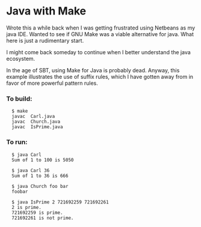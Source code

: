 # Java with Make
Wrote this a while back when I was getting frustrated using Netbeans
as my java IDE.  Wanted to see if GNU Make was a viable alternative
for java.  What here is just a rudimentary start.

I might come back someday to continue when I better understand the
java ecosystem.

In the age of SBT, using Make for Java is probably dead.  Anyway, this
example illustrates the use of suffix rules, which I have gotten away
from in favor of more powerful pattern rules.

### To build:
```
  $ make
  javac  Carl.java
  javac  Church.java
  javac  IsPrime.java
```

### To run:
```
  $ java Carl
  Sum of 1 to 100 is 5050

  $ java Carl 36
  Sum of 1 to 36 is 666

  $ java Church foo bar
  foobar

  $ java IsPrime 2 721692259 721692261
  2 is prime.
  721692259 is prime.
  721692261 is not prime.
```
